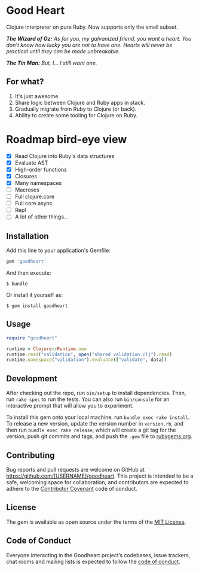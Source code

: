 # Good Heart

Clojure interpreter on pure Ruby. Now supports only the small subset.

_**The Wizard of Oz:** As for you, my galvanized friend, you want a heart. You don't know how lucky you are not to have one. Hearts will never be practical until they can be made unbreakable._

_**The Tin Man:** But, I... I still want one._

## For what?
1. It's just awesome.
2. Share logic between Clojure and Ruby apps in stack.
2. Gradually migrate from Ruby to Clojure (or back).
3. Ability to create some tooling for Clojure on Ruby. 

# Roadmap bird-eye view
- [x] Read Clojure into Ruby's data structures
- [x] Evaluate AST
- [x] High-order functions
- [x] Closures
- [x] Many namespaces
- [ ] Macroses
- [ ] Full clojure.core
- [ ] Full core.async
- [ ] Repl
- [ ] A lot of other things...

## Installation

Add this line to your application's Gemfile:

```ruby
gem 'goodheart'
```

And then execute:

    $ bundle

Or install it yourself as:

    $ gem install goodheart

## Usage

```ruby
require "goodheart"

runtime = Clojure::Runtime.new
runtime.read("validation", open("shared_validation.clj").read)
runtime.namespace("validation").evaluate(["validate", data])
```

## Development

After checking out the repo, run `bin/setup` to install dependencies. Then, run `rake spec` to run the tests. You can also run `bin/console` for an interactive prompt that will allow you to experiment.

To install this gem onto your local machine, run `bundle exec rake install`. To release a new version, update the version number in `version.rb`, and then run `bundle exec rake release`, which will create a git tag for the version, push git commits and tags, and push the `.gem` file to [rubygems.org](https://rubygems.org).

## Contributing

Bug reports and pull requests are welcome on GitHub at https://github.com/[USERNAME]/goodheart. This project is intended to be a safe, welcoming space for collaboration, and contributors are expected to adhere to the [Contributor Covenant](http://contributor-covenant.org) code of conduct.

## License

The gem is available as open source under the terms of the [MIT License](https://opensource.org/licenses/MIT).

## Code of Conduct

Everyone interacting in the Goodheart project’s codebases, issue trackers, chat rooms and mailing lists is expected to follow the [code of conduct](https://github.com/[USERNAME]/goodheart/blob/master/CODE_OF_CONDUCT.md).
